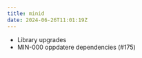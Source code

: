 ```yaml
---
title: minid
date: 2024-06-26T11:01:19Z
---
```

- Library upgrades
- MIN-000 oppdatere dependencies (#175)

